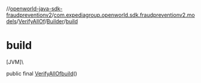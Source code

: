 //[openworld-java-sdk-fraudpreventionv2](../../../../index.md)/[com.expediagroup.openworld.sdk.fraudpreventionv2.models](../../index.md)/[VerifyAllOf](../index.md)/[Builder](index.md)/[build](build.md)

# build

[JVM]\

public final [VerifyAllOf](../index.md)[build](build.md)()
